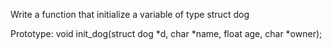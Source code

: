 Write a function that initialize a variable of type struct dog

Prototype: void init_dog(struct dog *d, char *name, float age, char *owner);
